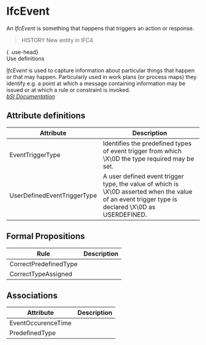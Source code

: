 IfcEvent
========
An _IfcEvent_ is something that happens that triggers an action or response.  
  
> HISTORY  New entity in IFC4  
  
{ .use-head}  
Use definitions  
  
_IfcEvent_ is used to capture information about particular things that happen
or that may happen. Particularly used in work plans (or process maps) they
identify e.g. a point at which a message containing information may be issued
or at which a rule or constraint is invoked.  
[ _bSI
Documentation_](https://standards.buildingsmart.org/IFC/DEV/IFC4_2/FINAL/HTML/schema/ifcprocessextension/lexical/ifcevent.htm)


Attribute definitions
---------------------
| Attribute                   | Description                                                                                                                                       |
|-----------------------------|---------------------------------------------------------------------------------------------------------------------------------------------------|
| EventTriggerType            | Identifies the predefined types of event trigger from which \X\0D the type required may be set.                                                   |
| UserDefinedEventTriggerType | A user defined event trigger type, the value of which is \X\0D asserted when the value of an event trigger type is declared \X\0D as USERDEFINED. |

Formal Propositions
-------------------
| Rule                  | Description   |
|-----------------------|---------------|
| CorrectPredefinedType |               |
| CorrectTypeAssigned   |               |

Associations
------------
| Attribute          | Description   |
|--------------------|---------------|
| EventOccurenceTime |               |
| PredefinedType     |               |


